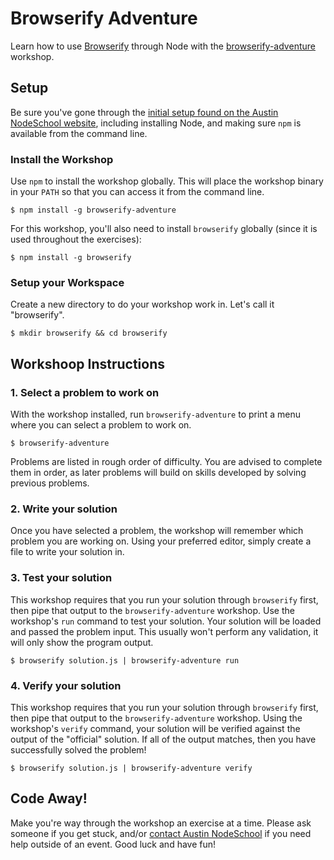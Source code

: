 # Browserify Adventure #

Learn how to use [Browserify](http://browserify.org/) through Node with the [browserify-adventure](https://github.com/substack/browserify-adventure) workshop.

## Setup ##

Be sure you've gone through the [initial setup found on the Austin NodeSchool website](http://nodeschool.io/austin/#getting-started), including installing Node, and making sure `npm` is available from the command line.

### Install the Workshop

Use `npm` to install the workshop globally. This will place the workshop binary in your `PATH` so that you can access it from the command line.

```
$ npm install -g browserify-adventure
```

For this workshop, you'll also need to install `browserify` globally (since it is used throughout the exercises):

```
$ npm install -g browserify
```

### Setup your Workspace

Create a new directory to do your workshop work in.  Let's call it "browserify".

```
$ mkdir browserify && cd browserify
```

## Workshoop Instructions

### 1. Select a problem to work on

With the workshop installed, run `browserify-adventure` to print a menu where you can select a problem to work on.

```
$ browserify-adventure
```

Problems are listed in rough order of difficulty. You are advised to complete them in order, as later problems will build on skills developed by solving previous problems.

### 2. Write your solution

Once you have selected a problem, the workshop will remember which problem you are working on. Using your preferred editor, simply create a file to write your solution in.

### 3. Test your solution

This workshop requires that you run your solution through `browserify` first, then pipe that output to the `browserify-adventure` workshop. Use the workshop's `run` command to test your solution. Your solution will be loaded and passed the problem input. This usually won't perform any validation, it will only show the program output.

```
$ browserify solution.js | browserify-adventure run
```

### 4. Verify your solution

This workshop requires that you run your solution through `browserify` first, then pipe that output to the `browserify-adventure` workshop. Using the workshop's `verify` command, your solution will be verified against the output of the "official" solution. If all of the output matches, then you have successfully solved the problem!

```
$ browserify solution.js | browserify-adventure verify
```

## Code Away! ##

Make you're way through the workshop an exercise at a time. Please ask someone if you get stuck, and/or [contact Austin NodeSchool](http://nodeschool.io/austin/#contact) if you need help outside of an event. Good luck and have fun!
